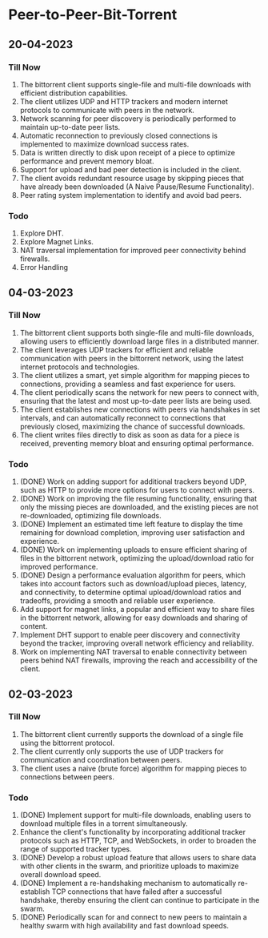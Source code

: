 # Peer-to-Peer-Bit-Torrent

## 20-04-2023
### Till Now
1. The bittorrent client supports single-file and multi-file downloads with efficient distribution capabilities.
2. The client utilizes UDP and HTTP trackers and modern internet protocols to communicate with peers in the network.
3. Network scanning for peer discovery is periodically performed to maintain up-to-date peer lists.
4. Automatic reconnection to previously closed connections is implemented to maximize download success rates.
5. Data is written directly to disk upon receipt of a piece to optimize performance and prevent memory bloat.
6. Support for upload and bad peer detection is included in the client.
7. The client avoids redundant resource usage by skipping pieces that have already been downloaded (A Naive Pause/Resume Functionality).
8. Peer rating system implementation to identify and avoid bad peers.

### Todo
1. Explore DHT.
2. Explore Magnet Links.
3. NAT traversal implementation for improved peer connectivity behind firewalls.
4. Error Handling

## 04-03-2023
### Till Now
1. The bittorrent client supports both single-file and multi-file downloads, allowing users to efficiently download large files in a distributed manner.
2. The client leverages UDP trackers for efficient and reliable communication with peers in the bittorrent network, using the latest internet protocols and technologies.
3. The client utilizes a smart, yet simple algorithm for mapping pieces to connections, providing a seamless and fast experience for users.
4. The client periodically scans the network for new peers to connect with, ensuring that the latest and most up-to-date peer lists are being used.
5. The client establishes new connections with peers via handshakes in set intervals, and can automatically reconnect to connections that previously closed, maximizing the chance of successful downloads.
6. The client writes files directly to disk as soon as data for a piece is received, preventing memory bloat and ensuring optimal performance.
### Todo
1. (DONE) Work on adding support for additional trackers beyond UDP, such as HTTP to provide more options for users to connect with peers.
2. (DONE) Work on improving the file resuming functionality, ensuring that only the missing pieces are downloaded, and the existing pieces are not re-downloaded, optimizing file downloads.
3. (DONE) Implement an estimated time left feature to display the time remaining for download completion, improving user satisfaction and experience.
4. (DONE) Work on implementing uploads to ensure efficient sharing of files in the bittorrent network, optimizing the upload/download ratio for improved performance.
5. (DONE) Design a performance evaluation algorithm for peers, which takes into account factors such as download/upload pieces, latency, and connectivity, to determine optimal upload/download ratios and tradeoffs, providing a smooth and reliable user experience.
6. Add support for magnet links, a popular and efficient way to share files in the bittorrent network, allowing for easy downloads and sharing of content.
7. Implement DHT support to enable peer discovery and connectivity beyond the tracker, improving overall network efficiency and reliability.
8. Work on implementing NAT traversal to enable connectivity between peers behind NAT firewalls, improving the reach and accessibility of the client.

## 02-03-2023
### Till Now
1. The bittorrent client currently supports the download of a single file using the bittorrent protocol.
2. The client currently only supports the use of UDP trackers for communication and coordination between peers.
3. The client uses a naive (brute force) algorithm for mapping pieces to connections between peers.
### Todo
1. (DONE) Implement support for multi-file downloads, enabling users to download multiple files in a torrent simultaneously. 
2. Enhance the client's functionality by incorporating additional tracker protocols such as HTTP, TCP, and WebSockets, in order to broaden the range of supported tracker types.
3. (DONE) Develop a robust upload feature that allows users to share data with other clients in the swarm, and prioritize uploads to maximize overall download speed.
4. (DONE) Implement a re-handshaking mechanism to automatically re-establish TCP connections that have failed after a successful handshake, thereby ensuring the client can continue to participate in the swarm.
5. (DONE) Periodically scan for and connect to new peers to maintain a healthy swarm with high availability and fast download speeds.